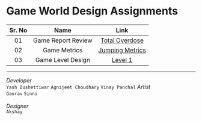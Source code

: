 # Game World Design Assignments

|Sr. No|Name|Link|
|:----:|:--:|:--:|
|01|Game Report Review|[Total Overdose](https://ysd98.github.io/Cinco_Amigos/Assignment01/TotalOverdose.pdf)|
|02|Game Metrics|[Jumping Metrics](https://ysd98.github.io/Cinco_Amigos/Assignment02/index.html)|
|03|Game Level Design|[Level 1](https://ysd98.github.io/Cinco_Amigos/Assignment03/index.html)|
--------
*Developer* <br/>
`Yash Dushettiwar` `Agnijeet Choudhary` `Vinay Panchal`
*Artist* <br/> `Gaurav` `Sinni` <br/> <br/>
*Designer* <br/> `Akshay`



